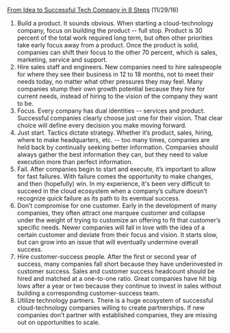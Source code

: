 
[From Idea to Successful Tech Company in 8 Steps](https://www.entrepreneur.com/article/234841) (11/29/16)
1. Build a product. It sounds obvious. When starting a cloud-technology company, focus on building the product -- full stop. Product is 30 percent of the total work required long term, but often other priorities take early focus away from a product. Once the product is solid, companies can shift their focus to the other 70 percent, which is sales, marketing, service and support.
2. Hire sales staff and engineers. New companies need to hire salespeople for where they see their business in 12 to 18 months, not to meet their needs today, no matter what other pressures they may feel. Many companies stump their own growth potential because they hire for current needs, instead of hiring to the vision of the company they want to be.
3. Focus. Every company has dual identities -- services and product. Successful companies clearly choose just one for their vision. That clear choice will define every decision you make moving forward.
4. Just start. Tactics dictate strategy. Whether it’s product, sales, hiring, where to make headquarters, etc. -- too many times, companies are held back by continually seeking better information. Companies should always gather the best information they can, but they need to value execution more than perfect information.
5. Fail. After companies begin to start and execute, it’s important to allow for fast failures. With failure comes the opportunity to make changes, and then (hopefully) win. In my experience, it's been very difficult to succeed in the cloud ecosystem when a company’s culture doesn’t recognize quick failure as its path to its eventual success.
6. Don’t compromise for one customer. Early in the development of many companies, they often attract one marquee customer and collapse under the weight of trying to customize an offering to fit that customer’s specific needs. Newer companies will fall in love with the idea of a certain customer and deviate from their focus and vision. It starts slow, but can grow into an issue that will eventually undermine overall success.
7. Hire customer-success people. After the first or second year of success, many companies fall short because they have underinvested in customer success. Sales and customer success headcount should be hired and matched at a one-to-one ratio. Great companies have hit big lows after a year or two because they continue to invest in sales without building a corresponding customer-success team.  
8. Utilize technology partners. There is a huge ecosystem of successful cloud-technology companies willing to create partnerships. If new companies don't partner with established companies, they are missing out on opportunities to scale.
